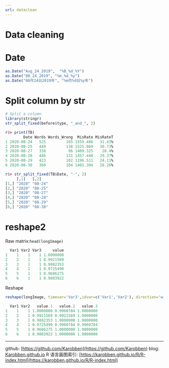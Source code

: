 ```yaml
---
url: dataclean
---
```


# Data cleaning


# Date

```r
as.Date("Aug_24_2019",  "%B_%d_%Y")
as.Date("08_24_2019", "%m_%d_%y")
as.Date("08月24日2019年", "%m月%d日%y年")
```

<a name="8T9kT"></a>
# Split column by str

```r
# Split a column
library(stringr)
str_split_fixed(before$type, "_and_", 2)
```

```r
r$> print(TB)                                       
        Date Words Words_Wrong  MisRate MisRateT
1 2020-08-24   525         165 1559.486   31.43%
2 2020-08-25   449         138 1525.069   30.73%
3 2020-08-27   338          96 1409.325    28.4%
4 2020-08-28   446         131 1457.448   29.37%
5 2020-08-29   423         102 1196.511   24.11%
6 2020-08-30   368         104 1402.304   28.26%

r$> str_split_fixed(TB$Date, "-", 2)               
     [,1]   [,2]   
[1,] "2020" "08-24"
[2,] "2020" "08-25"
[3,] "2020" "08-27"
[4,] "2020" "08-28"
[5,] "2020" "08-29"
[6,] "2020" "08-30"
```


# reshape2
Raw matrix:`head(longImage)`
```R
  Var1 Var2 Var3     value
1    1    1    1 1.0000000
2    2    1    1 0.9921569
3    3    1    1 0.9882353
4    4    1    1 0.9725490
5    5    1    1 0.9686275
6    6    1    1 0.9803922
```

Reshape
```R
reshape(longImage, timevar='Var3',idvar=c('Var1','Var2'), direction='wide')
```

```R
  Var1 Var2   value.1   value.2   value.3
1    1    1 1.0000000 0.9960784 1.0000000
2    2    1 0.9921569 0.9921569 1.0000000
3    3    1 0.9882353 1.0000000 1.0000000
4    4    1 0.9725490 0.9960784 0.9960784
5    5    1 0.9686275 1.0000000 1.0000000
6    6    1 0.9803922 1.0000000 1.0000000
```
---
github: [https://github.com/Karobben](https://github.com/Karobben)
blog: [Karobben.github.io](http://Karobben.github.io)
R 语言画图索引: [https://karobben.github.io/R/R-index.html](https://karobben.github.io/R/R-index.html)
